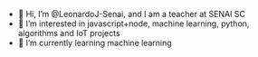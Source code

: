 - 👋 Hi, I’m @LeonardoJ-Senai, and I am a teacher at SENAI SC
- 👀 I’m interested in javascript+node, machine learning, python, algorithms and IoT projects
- 🌱 I’m currently learning machine learning

<!---
## That's my work profile, here you can see some of my projects with my students!
--->
